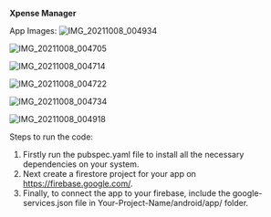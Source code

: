 **Xpense Manager**

App Images:
![IMG_20211008_004934](https://user-images.githubusercontent.com/62005970/136448762-59011b85-7e66-4c54-83b1-97366a9bc329.jpg)

![IMG_20211008_004705](https://user-images.githubusercontent.com/62005970/136448824-a1f4947c-284f-4258-8961-e328872487de.jpg)

![IMG_20211008_004714](https://user-images.githubusercontent.com/62005970/136448836-a1a5195e-be8e-4352-81cb-4ae2cc364b4d.jpg)

![IMG_20211008_004722](https://user-images.githubusercontent.com/62005970/136448842-2fb18ec2-d2f1-4765-8be6-76a082cdfe1a.jpg)

![IMG_20211008_004734](https://user-images.githubusercontent.com/62005970/136448855-cbcb5747-f07f-4756-88a3-c169c3b1db4a.jpg)

![IMG_20211008_004918](https://user-images.githubusercontent.com/62005970/136448883-15e00bba-1301-4a96-87b7-0dd0f79e8930.jpg)


Steps to run the code:
1. Firstly run the pubspec.yaml file to install all the necessary dependencies on your system.
2. Next create a firestore project for your app on https://firebase.google.com/.
3. Finally, to connect the app to your firebase, include the google-services.json file in Your-Project-Name/android/app/ folder.
